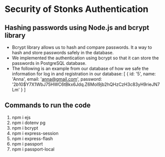 # Security of Stonks Authentication 

## Hashing passwords using Node.js and bcrypt library
- Bcrypt library allows us to hash and compare passwords. It a way to hash and store passwords safely in the database. 
- We implemented the authentication using bcrypt so that it can store the passwords in PostgreSQL database. 
- The following is an example from our database of how we safe the information for log in and registration in our database:
[
  {
    id: '5',
    name: 'Anna',
    email: 'anna@gmail.com',
    password: '$2b$10$Y7X1WbJ75HWC6tBkx6Jdq.Z6MoI9jb2hQHzCzH3c83yH9rieJN7Lm'
  }
]

## Commands to run the code
1. npm i ejs
2. npm i dotenv pg 
3. npm i bcrypt
4. npm i express-session
5. npm i express-flash
6. npm i passport
7. npm i passport-local

